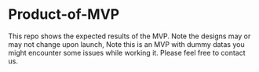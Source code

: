 # Product-of-MVP
This repo shows the expected results of the MVP. Note the designs may or may not change upon launch, Note this is an MVP with dummy datas you might encounter some issues while working it. Please feel free to contact us.
